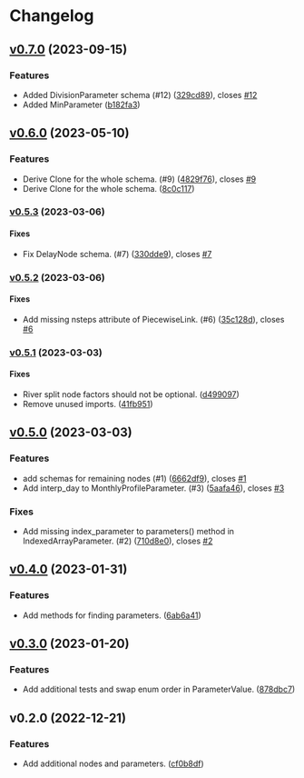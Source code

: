 # Changelog

## [v0.7.0](https://github.com/pywr/pywr-schema/compare/v0.6.0...HEAD) (2023-09-15)

### Features

* Added DivisionParameter schema (#12)
([329cd89](https://github.com/pywr/pywr-schema/commit/329cd898cf596d28873c51fd55ff4cbe0e5d5e09)),
closes [#12](https://github.com/pywr/pywr-schema/issues/12)
* Added MinParameter 
([b182fa3](https://github.com/pywr/pywr-schema/commit/b182fa3981057148fb8555fff03dccd708d5052d))

## [v0.6.0](https://github.com/pywr/pywr-schema/compare/v0.5.3...v0.6.0) (2023-05-10)

### Features

* Derive Clone for the whole schema. (#9)
([4829f76](https://github.com/pywr/pywr-schema/commit/4829f76b09a32dbf6ab965334dff04df0644acc1)),
closes [#9](https://github.com/pywr/pywr-schema/issues/9)
* Derive Clone for the whole schema.
([8c0c117](https://github.com/pywr/pywr-schema/commit/8c0c117d7d7897d51964b690913b5081311c55a0))

### [v0.5.3](https://github.com/pywr/pywr-schema/compare/v0.5.2...v0.5.3) (2023-03-06)

#### Fixes

* Fix DelayNode schema. (#7)
([330dde9](https://github.com/pywr/pywr-schema/commit/330dde97c62342b5be33e54974e511b24a376c07)),
closes [#7](https://github.com/pywr/pywr-schema/issues/7)

### [v0.5.2](https://github.com/pywr/pywr-schema/compare/v0.5.1...v0.5.2) (2023-03-06)

#### Fixes

* Add missing nsteps attribute of PiecewiseLink. (#6)
([35c128d](https://github.com/pywr/pywr-schema/commit/35c128df4f001de685d877026365353d995bbe63)),
closes [#6](https://github.com/pywr/pywr-schema/issues/6)

### [v0.5.1](https://github.com/pywr/pywr-schema/compare/v0.5.0...v0.5.1) (2023-03-03)

#### Fixes

* River split node factors should not be optional.
([d499097](https://github.com/pywr/pywr-schema/commit/d499097e0212513f79686f61586cf30642e6ecdf))
* Remove unused imports.
([41fb951](https://github.com/pywr/pywr-schema/commit/41fb95169f2e8878e85301c94418321b5bff3959))

## [v0.5.0](https://github.com/pywr/pywr-schema/compare/v0.4.0...v0.5.0) (2023-03-03)

### Features

* add schemas for remaining nodes (#1)
([6662df9](https://github.com/pywr/pywr-schema/commit/6662df9bc62117fa09ab4ca32a7d772b4437a383)),
closes [#1](https://github.com/pywr/pywr-schema/issues/1)
* Add interp_day to MonthlyProfileParameter. (#3)
([5aafa46](https://github.com/pywr/pywr-schema/commit/5aafa4633a6d696818eb694d19ae128e7d41c301)),
closes [#3](https://github.com/pywr/pywr-schema/issues/3)

### Fixes

* Add missing index_parameter to parameters() method in IndexedArrayParameter.
(#2)
([710d8e0](https://github.com/pywr/pywr-schema/commit/710d8e0e2211fbc117e070766520798da6daaedd)),
closes [#2](https://github.com/pywr/pywr-schema/issues/2)

## [v0.4.0](https://github.com/pywr/pywr-schema/compare/v0.3.0...v0.4.0) (2023-01-31)

### Features

* Add methods for finding parameters.
([6ab6a41](https://github.com/pywr/pywr-schema/commit/6ab6a41ac1427b391d2dedc8518d4246f9e74ae4))

## [v0.3.0](https://github.com/pywr/pywr-schema/compare/v0.2.0...v0.3.0) (2023-01-20)

### Features

* Add additional tests and swap enum order in ParameterValue.
([878dbc7](https://github.com/pywr/pywr-schema/commit/878dbc795150dc497fd095d59572d51c6a2da452))

## v0.2.0 (2022-12-21)

### Features

* Add additional nodes and parameters.
([cf0b8df](https://github.com/pywr/pywr-schema/commit/cf0b8df4c0bff260fbbd28f72a272b5bd8ed0c99))

